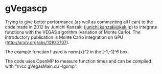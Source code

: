 # gVegascp

Trying to give better performance (as well as commenting all I can) to the code made in 2012 by Junichi Kanzaki (junichi.kanzaki@kek.jp) to integrate functions with the VEGAS algorithm (variation of Monte Carlo). The introductory publication is Monte Carlo integration on GPU (http://arxiv.org/abs/1010.2107).

The example function I used is norm(x)^2 in the [-1,-1]^6 box.

The code uses OpenMP to measure function times and can be compiled with "nvcc gVegasMain.cu -lgomp".
